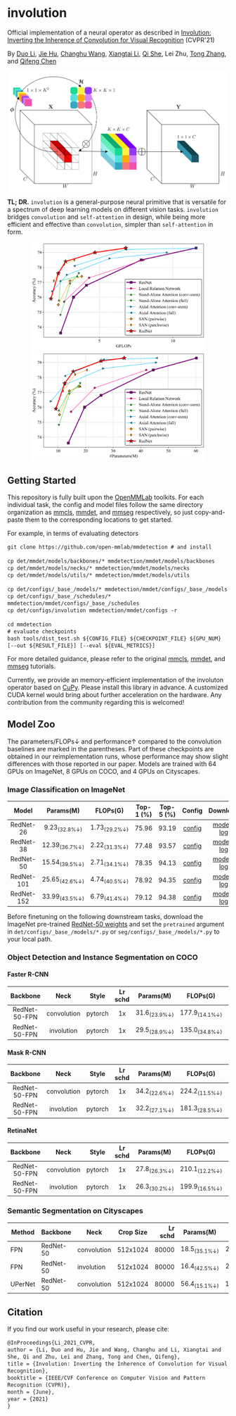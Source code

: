 # involution

Official implementation of a neural operator as described in [Involution: Inverting the Inherence of Convolution for Visual Recognition](https://arxiv.org/abs/2103.06255) (CVPR'21)

By [Duo Li](https://duoli.org/), [Jie Hu](https://github.com/hujie-frank), [Changhu Wang](https://scholar.google.com/citations?user=DsVZkjAAAAAJ), [Xiangtai Li](https://github.com/lxtGH), [Qi She](https://scholar.google.com/citations?user=iHoGTt4AAAAJ), Lei Zhu, [Tong Zhang](http://tongzhang-ml.org/), and [Qifeng Chen](https://cqf.io/)

<p align="center"><img src="fig/involution.png" width="500" /></p>

**TL; DR.** `involution` is a general-purpose neural primitive that is versatile for a spectrum of deep learning models on different vision tasks. `involution` bridges `convolution` and `self-attention` in design, while being more efficient and effective than `convolution`, simpler than `self-attention` in form. 

<p align="center"><img src="fig/complexity.png" width="400" /><img src="fig/parameter.png" width="400" /></p>

## Getting Started

This repository is fully built upon the [OpenMMLab](https://openmmlab.com/) toolkits. For each individual task, the config and model files follow the same directory organization as [mmcls](https://github.com/open-mmlab/mmclassification), [mmdet](https://github.com/open-mmlab/mmdetection), and [mmseg](https://github.com/open-mmlab/mmsegmentation) respectively, so just copy-and-paste them to the corresponding locations to get started.

For example, in terms of evaluating detectors
```shell
git clone https://github.com/open-mmlab/mmdetection # and install

cp det/mmdet/models/backbones/* mmdetection/mmdet/models/backbones
cp det/mmdet/models/necks/* mmdetection/mmdet/models/necks
cp det/mmdet/models/utils/* mmdetection/mmdet/models/utils

cp det/configs/_base_/models/* mmdetection/mmdet/configs/_base_/models
cp det/configs/_base_/schedules/* mmdetection/mmdet/configs/_base_/schedules
cp det/configs/involution mmdetection/mmdet/configs -r

cd mmdetection
# evaluate checkpoints
bash tools/dist_test.sh ${CONFIG_FILE} ${CHECKPOINT_FILE} ${GPU_NUM} [--out ${RESULT_FILE}] [--eval ${EVAL_METRICS}]
```

For more detailed guidance, please refer to the original [mmcls](https://github.com/open-mmlab/mmclassification), [mmdet](https://github.com/open-mmlab/mmdetection), and [mmseg](https://github.com/open-mmlab/mmsegmentation) tutorials.

Currently, we provide an memory-efficient implementation of the involuton operator based on [CuPy](https://cupy.dev/). Please install this library in advance. A customized CUDA kernel would bring about further acceleration on the hardware. Any contribution from the community regarding this is welcomed!

## Model Zoo

The parameters/FLOPs&#8595; and performance&#8593; compared to the convolution baselines are marked in the parentheses. Part of these checkpoints are obtained in our reimplementation runs, whose performance may show slight differences with those reported in our paper. Models are trained with 64 GPUs on ImageNet, 8 GPUs on COCO, and 4 GPUs on Cityscapes.

### Image Classification on ImageNet

|         Model         | Params(M) | FLOPs(G) | Top-1 (%) | Top-5 (%) | Config | Download |
|:---------------------:|:---------:|:--------:|:---------:|:---------:|:---------:|:--------:|
| RedNet-26             |  9.23<sub>(32.8%&#8595;)</sub>     | 1.73<sub>(29.2%&#8595;)</sub>     | 75.96 | 93.19 | [config](https://github.com/d-li14/involution/blob/main/cls/configs/rednet/rednet26_b32x64_warmup_coslr_imagenet.py) | [model](https://hkustconnect-my.sharepoint.com/:u:/g/personal/dlibh_connect_ust_hk/EWmTnvB1cqtIi-OI4HfxGBgBKzO0w_qc3CnErHhNfBitlg?e=XPws5X) &#124; [log](https://hkustconnect-my.sharepoint.com/:u:/g/personal/dlibh_connect_ust_hk/EVJ_eDMSsr1JqhInx67OCxcB-P54pj3o5mGO_rYVsRSk3A?e=70tJAc) |
| RedNet-38             | 12.39<sub>(36.7%&#8595;)</sub>     | 2.22<sub>(31.3%&#8595;)</sub>     | 77.48 | 93.57 | [config](https://github.com/d-li14/involution/blob/main/cls/configs/rednet/rednet38_b32x64_warmup_coslr_imagenet.py) | [model](https://hkustconnect-my.sharepoint.com/:u:/g/personal/dlibh_connect_ust_hk/ETZIquU7P3lDvru0OAPiTYIBAt-B__2LpP_NeB4sR0hJsg?e=b9Rbl0) &#124; [log](https://hkustconnect-my.sharepoint.com/:u:/g/personal/dlibh_connect_ust_hk/Ed62YcJgC-NCp72NpEsMLGABkb7f-EkCQ1X-RyLmAMYoUQ?e=Hqetbj) |
| RedNet-50             | 15.54<sub>(39.5%&#8595;)</sub>     | 2.71<sub>(34.1%&#8595;)</sub>     | 78.35 | 94.13 | [config](https://github.com/d-li14/involution/blob/main/cls/configs/rednet/rednet50_b32x64_warmup_coslr_imagenet.py) | [model](https://hkustconnect-my.sharepoint.com/:u:/g/personal/dlibh_connect_ust_hk/EZjRG3qUMu5IuR7YH4Giyc8B6koPvu6s8rOlIG8-BuFevg?e=f4ce5G) &#124; [log](https://hkustconnect-my.sharepoint.com/:u:/g/personal/dlibh_connect_ust_hk/ETL5NxDwnQpCldbJb906aOABjjuhZSquxKzK5xYQm-6Bhw?e=lOzEEf) |
| RedNet-101            | 25.65<sub>(42.6%&#8595;)</sub>     | 4.74<sub>(40.5%&#8595;)</sub>     | 78.92 | 94.35 | [config](https://github.com/d-li14/involution/blob/main/cls/configs/rednet/rednet101_b32x64_warmup_coslr_imagenet.py) | [model](https://hkustconnect-my.sharepoint.com/:u:/g/personal/dlibh_connect_ust_hk/EXAuVXdXz1xAg5eG-dkvwTUBkds2IOK1kglHtkMeGz5z_A?e=vHvh5y) &#124; [log](https://hkustconnect-my.sharepoint.com/:u:/g/personal/dlibh_connect_ust_hk/EbbiBxdZoZJFmTPSg9hW3BIBLRmRpfPa70nu8pi_8ddOSw?e=CdAV86) |
| RedNet-152            | 33.99<sub>(43.5%&#8595;)</sub>     | 6.79<sub>(41.4%&#8595;)</sub>     | 79.12 | 94.38 | [config](https://github.com/d-li14/involution/blob/main/cls/configs/rednet/rednet152_b32x64_warmup_coslr_imagenet.py) | [model](https://hkustconnect-my.sharepoint.com/:u:/g/personal/dlibh_connect_ust_hk/ERxcS4wXUCtPl4uUnPoT9vcByzhLA0eHgDE-fw_EESfP0w?e=x0dZWB) &#124; [log](https://hkustconnect-my.sharepoint.com/:u:/g/personal/dlibh_connect_ust_hk/EYr2Yx-p4w1AuT-Q3E7M2m0BFhAGDoYvxps09vYy4Cnj3A?e=XGxzPF) |

Before finetuning on the following downstream tasks, download the ImageNet pre-trained [RedNet-50 weights](https://hkustconnect-my.sharepoint.com/:u:/g/personal/dlibh_connect_ust_hk/EaVInpb6TGJApN6QCAWwKJAB3cK9Iz55QfJgmhhaV7yuHw?e=yuWxyI) and set the `pretrained` argument in `det/configs/_base_/models/*.py` or `seg/configs/_base_/models/*.py` to your local path.

### Object Detection and Instance Segmentation on COCO

#### Faster R-CNN
|    Backbone     |     Neck    |  Style  | Lr schd | Params(M) | FLOPs(G) | box AP | Config | Download |
| :-------------: | :---------: | :-----: | :-----: |:---------:|:--------:| :----: | :------: | :--------: |
|    RedNet-50-FPN     | convolution | pytorch |   1x    | 31.6<sub>(23.9%&#8595;)</sub> | 177.9<sub>(14.1%&#8595;)</sub> | 39.5<sub>(1.8&#8593;)</sub>   | [config](https://github.com/d-li14/involution/blob/main/det/configs/involution/faster_rcnn_red50_fpn_1x_coco.py) | [model](https://hkustconnect-my.sharepoint.com/:u:/g/personal/dlibh_connect_ust_hk/ESOJAF74jK5HrevtBdMDku0Bgf71nC7F4UcMmGWER5z1_w?e=qGPdA5) &#124; [log](https://hkustconnect-my.sharepoint.com/:u:/g/personal/dlibh_connect_ust_hk/ESYSpzei_INMn1wu5qa0Su8B9YxXf_rOtib5xHjb1y2alA?e=Qn3lyd) |
|    RedNet-50-FPN     |  involution | pytorch |   1x    | 29.5<sub>(28.9%&#8595;)</sub> | 135.0<sub>(34.8%&#8595;)</sub> | 40.2<sub>(2.5&#8593;)</sub>   | [config](https://github.com/d-li14/involution/blob/main/det/configs/involution/faster_rcnn_red50_neck_fpn_1x_coco.py) | [model](https://hkustconnect-my.sharepoint.com/:u:/g/personal/dlibh_connect_ust_hk/EV90stAJIXxEnDRe0QM0lvwB_jm9jwqwHoBOVVOqosPHJw?e=0QoikN) &#124; [log](https://hkustconnect-my.sharepoint.com/:u:/g/personal/dlibh_connect_ust_hk/Ec8z-SZbJTxJrAJ3FLq0PSsB1Q7T1dXLvhfHmegQqH7rqA?e=5O9jDY) |

#### Mask R-CNN
|    Backbone     |     Neck    |  Style  | Lr schd | Params(M) | FLOPs(G) | box AP | mask AP | Config | Download |
| :-------------: | :---------: | :-----: | :-----: |:---------:|:--------:| :----: | :-----: | :------: | :--------: |
|    RedNet-50-FPN     | convolution | pytorch |   1x    | 34.2<sub>(22.6%&#8595;)</sub> | 224.2<sub>(11.5%&#8595;)</sub> | 39.9<sub>(1.5&#8593;)</sub>   | 35.7<sub>(<font color="#008000">0.8&#8593;</font>)</sub>    |  [config](https://github.com/d-li14/involution/blob/main/det/configs/involution/mask_rcnn_red50_fpn_1x_coco.py) | [model](https://hkustconnect-my.sharepoint.com/:u:/g/personal/dlibh_connect_ust_hk/EdheYm71X2pFu427_557zqcBmuKaLKEoU5R0Z2Kwo2alvg?e=qXShyW) &#124; [log](https://hkustconnect-my.sharepoint.com/:u:/g/personal/dlibh_connect_ust_hk/EQK-5qH_XxhHn4QnxmQbJ4cBL3sz9HqjS0EoybT2s1751g?e=4gpwK2) |
|    RedNet-50-FPN     |  involution | pytorch |   1x    | 32.2<sub>(27.1%&#8595;)</sub> | 181.3<sub>(28.5%&#8595;)</sub> | 40.8<sub>(2.4&#8593;)</sub>   | 36.4<sub>(<font color="#008000">1.3&#8593;</font>)</sub>    |  [config](https://github.com/d-li14/involution/blob/main/det/configs/involution/mask_rcnn_red50_neck_fpn_1x_coco.py) | [model](https://hkustconnect-my.sharepoint.com/:u:/g/personal/dlibh_connect_ust_hk/EYYgUzXjJ3VBrscng-5QW_oB9wFK-dcqSDYB-LUXldFweg?e=idFEgd) &#124; [log](https://hkustconnect-my.sharepoint.com/:u:/g/personal/dlibh_connect_ust_hk/ETWdfYuhjY5AlGkUH11rLl4BLk9zsyKgwAbay47TYzIU-w?e=6ey6cD) |

#### RetinaNet
|    Backbone     |     Neck    |  Style  | Lr schd | Params(M) | FLOPs(G) | box AP | Config | Download |
| :-------------: | :---------: | :-----: | :-----: |:---------:|:--------:| :----: | :------: | :--------: |
|    RedNet-50-FPN     | convolution | pytorch |   1x    | 27.8<sub>(26.3%&#8595;)</sub> | 210.1<sub>(12.2%&#8595;)</sub> | 38.2<sub>(1.6&#8593;)</sub>   | [config](https://github.com/d-li14/involution/blob/main/det/configs/involution/retinanet_red50_fpn_1x_coco.py) | [model](https://hkustconnect-my.sharepoint.com/:u:/g/personal/dlibh_connect_ust_hk/EfUY9orEyCVCsYMlcDhIZ2wBBDw7k1HqfTm9u11KfTopmA?e=4Jhu79) &#124; [log](https://hkustconnect-my.sharepoint.com/:u:/g/personal/dlibh_connect_ust_hk/EQQ_EVDmVg1FlfgpAu9NF5wB6xe6qnqaYWKJw9lL7kRxdw?e=fXxjPg) |
|    RedNet-50-FPN     |  involution | pytorch |   1x    | 26.3<sub>(30.2%&#8595;)</sub> | 199.9<sub>(16.5%&#8595;)</sub> | 38.2<sub>(1.6&#8593;)</sub>   | [config](https://github.com/d-li14/involution/blob/main/det/configs/involution/retinanet_red50_neck_fpn_1x_coco.py) | [model](https://hkustconnect-my.sharepoint.com/:u:/g/personal/dlibh_connect_ust_hk/EedZ3bMWZkJIvKjyLkTZHksBc_8wdOMHhFZA7RDewjPO8g?e=jsSjYI) &#124; [log](https://hkustconnect-my.sharepoint.com/:u:/g/personal/dlibh_connect_ust_hk/ES7chxQh5-lGr5--GqroMScBKNTNACyvosdVuThPvkZGkg?e=CrlN9F) |


### Semantic Segmentation on Cityscapes

| Method | Backbone | Neck | Crop Size | Lr schd | Params(M) | FLOPs(G) | mIoU  | Config |                                                                                                                                                                               download                                                                                                                                                                               |
|--------|----------|------|-----------|--------:|:---------:|:--------:|------:|:------:|----------------------------------------------------------------------------------------------------------------------------------------------------------------------------------------------------------------------------------------------------------------------------------------------------------------------------------------------------------------------|
| FPN    | RedNet-50     | convolution | 512x1024  |   80000 | 18.5<sub>(35.1%&#8595;)</sub> | 293.9<sub>(19.0%&#8595;)</sub> | 78.0<sub>(3.6&#8593;)</sub> | [config](https://github.com/d-li14/involution/blob/main/seg/configs/involution/fpn_red50_512x1024_80k_cityscapes.py) | [model](https://hkustconnect-my.sharepoint.com/:u:/g/personal/dlibh_connect_ust_hk/EYstjiI28SJPohJE54wapFUBW5Wc95Di2Rsh0vf6K79vPw?e=lOvbkZ) &#124; [log](https://hkustconnect-my.sharepoint.com/:u:/g/personal/dlibh_connect_ust_hk/EXdupIgFuAlFuH854wThyXcBQTyL7YhK3wPYcR98rw7PJg?e=MyXx2w) |
| FPN    | RedNet-50     |  involution | 512x1024  |   80000 | 16.4<sub>(42.5%&#8595;)</sub> | 205.2<sub>(43.4%&#8595;)</sub> | 79.1<sub>(4.7&#8593;)</sub> | [config](https://github.com/d-li14/involution/blob/main/seg/configs/involution/fpn_red50_neck_512x1024_80k_cityscapes.py) | [model](https://hkustconnect-my.sharepoint.com/:u:/g/personal/dlibh_connect_ust_hk/EZzDyESh0ElFp2pIFL1xN70BAj1EyvhFyqi0g7Mp1OZxog?e=F7kZYH) &#124; [log](https://hkustconnect-my.sharepoint.com/:u:/g/personal/dlibh_connect_ust_hk/EXcP_3ujO_1Juj8ap7rqDJ8BWZDCyJL86BWjeZiJ_FfLOw?e=47lvtq) |
| UPerNet| RedNet-50     | convolution | 512x1024  |   80000 | 56.4<sub>(15.1%&#8595;)</sub> | 1825.6<sub>(3.6%&#8595;)</sub> | 80.6<sub>(2.4&#8593;)</sub> | [config](https://github.com/d-li14/involution/blob/main/seg/configs/involution/upernet_red50_512x1024_80k_cityscapes.py) | [model](https://hkustconnect-my.sharepoint.com/:u:/g/personal/dlibh_connect_ust_hk/Eb8-frsvSuNAm7qQ6-H2DtEBdACuf-mUOBhvE3YIOiobmA?e=Ibb2cN) &#124; [log](https://hkustconnect-my.sharepoint.com/:u:/g/personal/dlibh_connect_ust_hk/EWhyFAZpxfRBoFi1myoT-RMB6-HeaP7NjSv88YQve4bZkg?e=wC8ccl) |


## Citation
If you find our work useful in your research, please cite:
```
@InProceedings{Li_2021_CVPR,
author = {Li, Duo and Hu, Jie and Wang, Changhu and Li, Xiangtai and She, Qi and Zhu, Lei and Zhang, Tong and Chen, Qifeng},
title = {Involution: Inverting the Inherence of Convolution for Visual Recognition},
booktitle = {IEEE/CVF Conference on Computer Vision and Pattern Recognition (CVPR)},
month = {June},
year = {2021}
}
```
